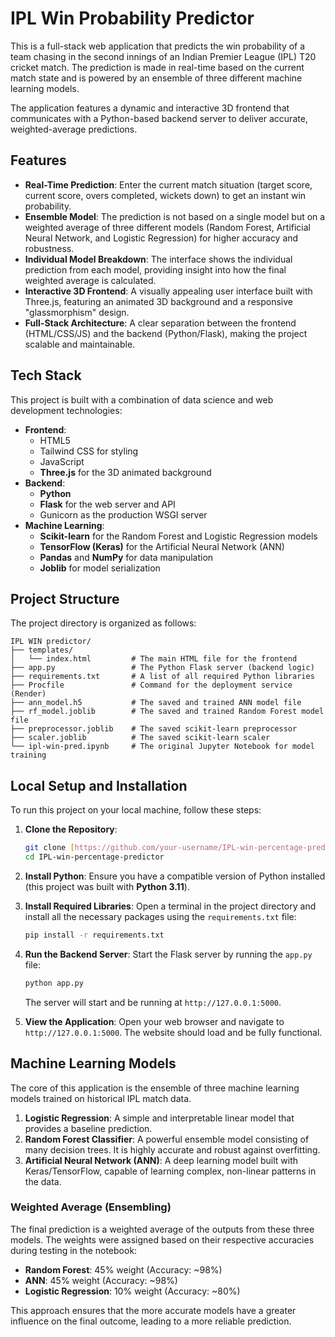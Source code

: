 # IPL Win Probability Predictor

This is a full-stack web application that predicts the win probability of a team chasing in the second innings of an Indian Premier League (IPL) T20 cricket match. The prediction is made in real-time based on the current match state and is powered by an ensemble of three different machine learning models.

The application features a dynamic and interactive 3D frontend that communicates with a Python-based backend server to deliver accurate, weighted-average predictions.

## Features

* **Real-Time Prediction**: Enter the current match situation (target score, current score, overs completed, wickets down) to get an instant win probability.
* **Ensemble Model**: The prediction is not based on a single model but on a weighted average of three different models (Random Forest, Artificial Neural Network, and Logistic Regression) for higher accuracy and robustness.
* **Individual Model Breakdown**: The interface shows the individual prediction from each model, providing insight into how the final weighted average is calculated.
* **Interactive 3D Frontend**: A visually appealing user interface built with Three.js, featuring an animated 3D background and a responsive "glassmorphism" design.
* **Full-Stack Architecture**: A clear separation between the frontend (HTML/CSS/JS) and the backend (Python/Flask), making the project scalable and maintainable.

## Tech Stack

This project is built with a combination of data science and web development technologies:

* **Frontend**:
    * HTML5
    * Tailwind CSS for styling
    * JavaScript
    * **Three.js** for the 3D animated background
* **Backend**:
    * **Python**
    * **Flask** for the web server and API
    * Gunicorn as the production WSGI server
* **Machine Learning**:
    * **Scikit-learn** for the Random Forest and Logistic Regression models
    * **TensorFlow (Keras)** for the Artificial Neural Network (ANN)
    * **Pandas** and **NumPy** for data manipulation
    * **Joblib** for model serialization

## Project Structure

The project directory is organized as follows:

```
IPL WIN predictor/
├── templates/
│   └── index.html         # The main HTML file for the frontend
├── app.py                 # The Python Flask server (backend logic)
├── requirements.txt       # A list of all required Python libraries
├── Procfile               # Command for the deployment service (Render)
├── ann_model.h5           # The saved and trained ANN model file
├── rf_model.joblib        # The saved and trained Random Forest model file
├── preprocessor.joblib    # The saved scikit-learn preprocessor
├── scaler.joblib          # The saved scikit-learn scaler
└── ipl-win-pred.ipynb     # The original Jupyter Notebook for model training
```

## Local Setup and Installation

To run this project on your local machine, follow these steps:

1.  **Clone the Repository**:
    ```bash
    git clone [https://github.com/your-username/IPL-win-percentage-predictor.git](https://github.com/your-username/IPL-win-percentage-predictor.git)
    cd IPL-win-percentage-predictor
    ```

2.  **Install Python**: Ensure you have a compatible version of Python installed (this project was built with **Python 3.11**).

3.  **Install Required Libraries**: Open a terminal in the project directory and install all the necessary packages using the `requirements.txt` file:
    ```bash
    pip install -r requirements.txt
    ```

4.  **Run the Backend Server**: Start the Flask server by running the `app.py` file:
    ```bash
    python app.py
    ```
    The server will start and be running at `http://127.0.0.1:5000`.

5.  **View the Application**: Open your web browser and navigate to `http://127.0.0.1:5000`. The website should load and be fully functional.

## Machine Learning Models

The core of this application is the ensemble of three machine learning models trained on historical IPL match data.

1.  **Logistic Regression**: A simple and interpretable linear model that provides a baseline prediction.
2.  **Random Forest Classifier**: A powerful ensemble model consisting of many decision trees. It is highly accurate and robust against overfitting.
3.  **Artificial Neural Network (ANN)**: A deep learning model built with Keras/TensorFlow, capable of learning complex, non-linear patterns in the data.

### Weighted Average (Ensembling)

The final prediction is a weighted average of the outputs from these three models. The weights were assigned based on their respective accuracies during testing in the notebook:

* **Random Forest**: 45% weight (Accuracy: ~98%)
* **ANN**: 45% weight (Accuracy: ~98%)
* **Logistic Regression**: 10% weight (Accuracy: ~80%)

This approach ensures that the more accurate models have a greater influence on the final outcome, leading to a more reliable prediction.
